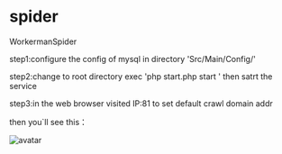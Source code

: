 # spider
WorkermanSpider


step1:configure the config of mysql in directory 'Src/Main/Config/'


step2:change to root directory exec 'php start.php start ' then satrt the service


step3:in the web browser visited IP:81 to set default crawl domain addr


then you`ll see this：


![avatar](https://image-1253145602.cos.ap-shanghai.myqcloud.com/4855A51B-0F93-41a3-8279-D8E9540BE0B9.png)
